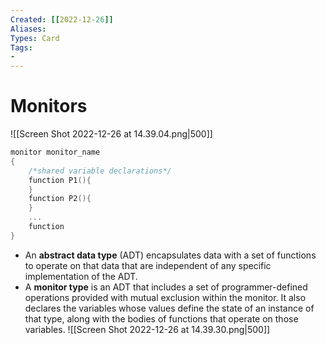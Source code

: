 ```yaml
---
Created: [[2022-12-26]]
Aliases: 
Types: Card
Tags: 
- 
---
```

# Monitors
![[Screen Shot 2022-12-26 at 14.39.04.png|500]]
```C
monitor monitor_name
{
	/*shared variable declarations*/
	function P1(){
	}
	function P2(){
	}
	...
	function 
}
```
- An **abstract data type** (ADT) encapsulates data with a set of functions to operate on that data that are independent of any specific implementation of the ADT. 
- A **monitor type** is an ADT that includes a set of programmer-defined operations provided with mutual exclusion within the monitor. It also declares the variables whose values define the state of an instance of that type, along with the bodies of functions that operate on those variables. 
![[Screen Shot 2022-12-26 at 14.39.30.png|500]]
